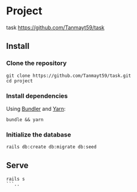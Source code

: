
# Project

task
https://github.com/Tanmayt59/task
## Install

### Clone the repository

```shell
git clone https://github.com/Tanmayt59/task.git
cd project
```


### Install dependencies

Using [Bundler](https://github.com/bundler/bundler) and [Yarn](https://github.com/yarnpkg/yarn):

```shell
bundle && yarn
```


### Initialize the database

```shell
rails db:create db:migrate db:seed
```


## Serve

```shell
rails s
```..
